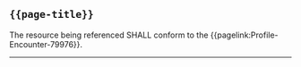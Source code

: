 ## <code>{{page-title}}</code>
	
The resource being referenced SHALL conform to the {{pagelink:Profile-Encounter-79976}}.

---